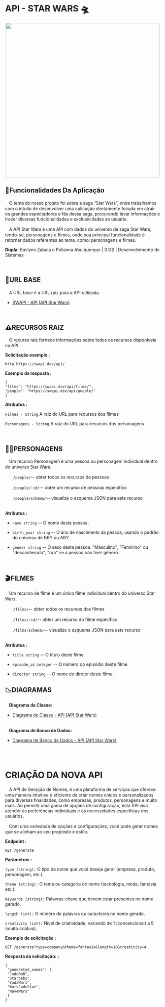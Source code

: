 <div> 
  <h1> API - STAR WARS 🛸</h1>
</div>



<div align="center">
  <img src = "https://rollingstone.uol.com.br/media/_versions/poster_classico_de_star_wars__uma_nova_esperanca_-_reproducao__lucasfilm_widelg.jpg" width="500px">
</div>

## 📰Funcionalidades Da Aplicação 
<div> 
<p>
ㅤO tema do nosso projeto foi sobre a saga “Star Wars”, onde trabalhamos com o
intuito de desenvolver uma aplicação diretamente focada em atrair os grandes espectadores
e fãs dessa saga, procurando levar informações e trazer diversas funcionalidades e
exclusividades ao usuário.
  
ㅤA API Star Wars é uma API com dados do universo da saga Star Wars, tendo-se,
personagens e filmes, onde sua principal funcionalidade é retornar dados referentes ao
tema, como: personagens e filmes.
</p>

<b>Dupla:</b> Emilynn Zabala e Polianna Abulquerque | 3 DS | Desenvolvimento de Sistemas 

</div>
<br>

## 🔗URL BASE
<div> 
<p>
ㅤA URL base é a URL raiz para a API utilizada.
</p>

- [SWAPI - API (API Star Wars)](https://swapi.dev/documentation#planets)

<br>


## ⚠️RECURSOS RAIZ
<div> 
<p>
ㅤO recurso raíz fornece informações sobre todos os recursos disponíveis na API.
</p>

<b>Solicitação exemplo :</b>

``` http https://swapi.dev/api/ ```

<b>Exemplo da resposta :</b>

```
{
"films": "https://swapi.dev/api/films/",
"people": "https://swapi.dev/api/people/"
}
```

<b> Atributos :</b>

```Filmes - String``` A raiz do URL para recursos dos filmes

```Personagens - String``` A raiz do URL para recursos dos personagens

<br>


## 🧝‍♀️PERSONAGENS 
<p>
ㅤUm recurso Personagem é uma pessoa ou personagem individual dentro do
universo Star Wars.
</p>

ㅤㅤ```/people/```-- obter todos os recursos de pessoas

ㅤㅤ```/people/:id/```-- obter um recurso de pessoas específico

ㅤㅤ```/people/schema/```-- visualize o esquema JSON para este recurso

<br>
<b> Atributos :</b>

- ```name string``` -- O nome desta pessoa.

- ```birth_year string``` -- O ano de nascimento da pessoa, usando o padrão do universo de
BBY ou ABY

- ```gender string``` -- O sexo desta pessoa. "Masculino", "Feminino" ou "desconhecido",
"n/a" se a pessoa não tiver gênero.

<br>


## 🎬FILMES
<p>
ㅤUm recurso de filme é um único filme individual dentro do
universo Star Wars.
</p>

ㅤㅤ```/films/```-- obter todos os recursos dos filmes

ㅤㅤ```/films/:id/```-- obter um recurso do filme específico

ㅤㅤ```/films/schema/```-- visualize o esquema JSON para este recurso

<br>
<b> Atributos :</b>

- ```title string``` -- O título deste filme

- ```episode_id integer``` -- O número do episódio deste filme.

- ```director string``` -- O nome do diretor deste filme.


## 📉DIAGRAMAS 
<div> 
<b>
ㅤDiagrama de Classe: 
</b>

- [Diagrama de Classe - API (API Star Wars)](https://drive.google.com/file/d/1NH7aOl1VVXhuM86ZP43Q-jg5WE17mRK-/view?usp=drivesdk)

<br>

<b>
ㅤDiagrama de Banco de Dados: 
</b>

- [Diagrama de Banco de Dados - API (API Star Wars)](https://drive.google.com/file/d/1njkJ6Tg6g_QHogsTK1Ns24xeWfBt_mYR/view?usp=drivesdk)


<br>

<br>




# CRIAÇÃO DA NOVA API

<div> 
<p>
ㅤA API de Geração de Nomes, é uma plataforma de serviços que oferece uma maneira
intuitiva e eficiente de criar nomes únicos e personalizados para diversas finalidades, como
empresas, produtos, personagens e muito mais. Ao permitir uma gama de opções de
configuração, está API visa atender às preferências individuais e às necessidades específicas dos
usuários.
  
ㅤCom uma variedade de opções e configurações, você pode gerar nomes que se alinham
ao seu propósito e estilo.
</p>
</div>

<b>Endpoint :</b>

``` GET /generate ```


<b>Parâmetros :</b>

``` type (string): ``` O tipo de nome que você deseja gerar (empresa, produto, personagem, etc.).

``` theme (string): ``` O tema ou categoria do nome (tecnologia, moda, fantasia, etc.).

``` keywords (string): ``` Palavras-chave que devem estar presentes no nome gerado.

``` length (int): ``` O número de palavras ou caracteres no nome gerado.

``` creativity (int): ``` Nível de criatividade, variando de 1 (convencional) a 5 (muito criativo).


<b>Exemplo de solicitação :</b>

``` GET /generate?type=company&theme=fantasia&length=10&creativity=4 ```


<b>Resposta da solicitação: :</b>

```
{
 "generated_names": [
 "JadeBb8",
 "Starbaby",
 "YodaWars",
 "WarsJadeStar",
 "NaveWars"
 ]
}
```





